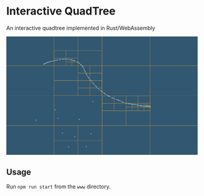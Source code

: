# Interactive QuadTree
An interactive quadtree implemented in Rust/WebAssembly

![Interactive Quad Tree Demo](media/demo.png)

## Usage
Run `npm run start` from the `www` directory.

